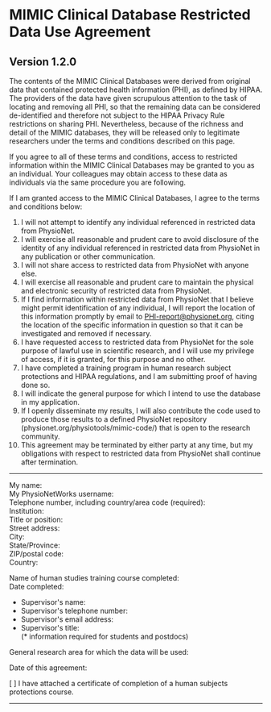 # MIMIC Clinical Database Restricted Data Use Agreement

## Version 1.2.0

The contents of the MIMIC Clinical Databases were derived from original data that contained protected health information (PHI), as defined by HIPAA. The providers of the data have given scrupulous attention to the task of locating and removing all PHI, so that the remaining data can be considered de-identified and therefore not subject to the HIPAA Privacy Rule restrictions on sharing PHI. Nevertheless, because of the richness and detail of the MIMIC databases, they will be released only to legitimate researchers under the terms and conditions described on this page.

If you agree to all of these terms and conditions, access to restricted information within the MIMIC Clinical Databases may be granted to you as an individual. Your colleagues may obtain access to these data as individuals via the same procedure you are following.

If I am granted access to the MIMIC Clinical Databases, I agree to the terms and conditions below:

1. I will not attempt to identify any individual referenced in restricted data from PhysioNet.  
2. I will exercise all reasonable and prudent care to avoid disclosure of the identity of any individual referenced in restricted data from PhysioNet in any publication or other communication.  
3. I will not share access to restricted data from PhysioNet with anyone else. 
4. I will exercise all reasonable and prudent care to maintain the physical and electronic security of restricted data from PhysioNet.  
5. If I find information within restricted data from PhysioNet that I believe might permit identification of any individual, I will report the location of this information promptly by email to PHI-report@physionet.org, citing the location of the specific information in question so that it can be investigated and removed if necessary.  
6. I have requested access to restricted data from PhysioNet for the sole purpose of lawful use in scientific research, and I will use my privilege of access, if it is granted, for this purpose and no other.  
7. I have completed a training program in human research subject protections and HIPAA regulations, and I am submitting proof of having done so.  
8. I will indicate the general purpose for which I intend to use the database in my application.  
9. If I openly disseminate my results, I will also contribute the code used to produce those results to a defined PhysioNet repository (physionet.org/physiotools/mimic-code/) that is open to the research community.  
10. This agreement may be terminated by either party at any time, but my obligations with respect to restricted data from PhysioNet shall continue after termination.  
  
---  

My name:  
My PhysioNetWorks username:  
Telephone number, including country/area code (required):  
Institution:  
Title or position:  
Street address:  
City:  
State/Province:  
ZIP/postal code:  
Country:  
  
Name of human studies training course completed:  
Date completed:  
  
* Supervisor's name:   
* Supervisor's telephone number:  
* Supervisor's email address:  
* Supervisor's title:  
(* information required for students and postdocs)   
  
General research area for which the data will be used:   
  
Date of this agreement:   
  
[ ] I have attached a certificate of completion of a human subjects
protections course. 

---    
